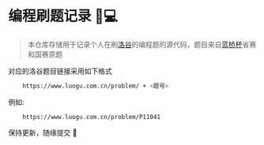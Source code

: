 # 编程刷题记录 🧑💻

> 本仓库存储用于记录个人在刷[洛谷](https://www.luogu.com.cn/)的编程题的源代码，题目来自[蓝桥杯](https://dasai.lanqiao.cn/)省赛和国赛原题

对应的洛谷题目链接采用如下格式
```bash
	https://www.luogu.com.cn/problem/ + <题号>
```
例如:
```
	https://www.luogu.com.cn/problem/P11041
```
保持更新，随缘提交 🌱